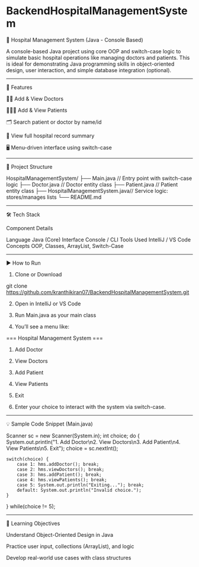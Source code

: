 ﻿
# BackendHospitalManagementSystem


🏥 Hospital Management System (Java - Console Based)

A console-based Java project using core OOP and switch-case logic to simulate basic hospital operations like managing doctors and patients. This is ideal for demonstrating Java programming skills in object-oriented design, user interaction, and simple database integration (optional).


---

📌 Features

👨‍⚕ Add & View Doctors

🧑‍🤝‍🧑 Add & View Patients

🗂 Search patient or doctor by name/id

🧾 View full hospital record summary

🖥 Menu-driven interface using switch-case



---

🧱 Project Structure

HospitalManagementSystem/
├── Main.java                     // Entry point with switch-case logic
├── Doctor.java                   // Doctor entity class
├── Patient.java                  // Patient entity class
├── HospitalManagementSystem.java// Service logic: stores/manages lists
└── README.md


---

🛠 Tech Stack

Component	Details

Language	Java (Core)
Interface	Console / CLI
Tools Used	IntelliJ / VS Code
Concepts	OOP, Classes, ArrayList, Switch-Case



---

▶ How to Run

1. Clone or Download

git clone https://github.com/kranthikiran07/BackendHospitalManagementSystem.git


2. Open in IntelliJ or VS Code


3. Run Main.java as your main class


4. You’ll see a menu like:



=== Hospital Management System ===
1. Add Doctor
2. View Doctors
3. Add Patient
4. View Patients
5. Exit

5. Enter your choice to interact with the system via switch-case.




---

💡 Sample Code Snippet (Main.java)

Scanner sc = new Scanner(System.in);
int choice;
do {
    System.out.println("1. Add Doctor\n2. View Doctors\n3. Add Patient\n4. View Patients\n5. Exit");
    choice = sc.nextInt();

    switch(choice) {
        case 1: hms.addDoctor(); break;
        case 2: hms.viewDoctors(); break;
        case 3: hms.addPatient(); break;
        case 4: hms.viewPatients(); break;
        case 5: System.out.println("Exiting..."); break;
        default: System.out.println("Invalid choice.");
    }
} while(choice != 5);


---

🧠 Learning Objectives

Understand Object-Oriented Design in Java

Practice user input, collections (ArrayList), and logic

Develop real-world use cases with class structures
